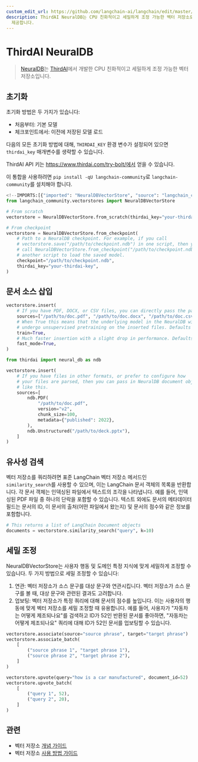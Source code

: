 ```yaml
---
custom_edit_url: https://github.com/langchain-ai/langchain/edit/master/docs/docs/integrations/vectorstores/thirdai_neuraldb.ipynb
description: ThirdAI NeuralDB는 CPU 친화적이고 세밀하게 조정 가능한 벡터 저장소로, 간편한 초기화 및 유사성 검색 기능을
  제공합니다.
---
```


# ThirdAI NeuralDB

> [NeuralDB](https://www.thirdai.com/neuraldb-enterprise/)는 [ThirdAI](https://www.thirdai.com/)에서 개발한 CPU 친화적이고 세밀하게 조정 가능한 벡터 저장소입니다.

## 초기화

초기화 방법은 두 가지가 있습니다:
- 처음부터: 기본 모델
- 체크포인트에서: 이전에 저장된 모델 로드

다음의 모든 초기화 방법에 대해, `THIRDAI_KEY` 환경 변수가 설정되어 있으면 `thirdai_key` 매개변수를 생략할 수 있습니다.

ThirdAI API 키는 https://www.thirdai.com/try-bolt/에서 얻을 수 있습니다.

이 통합을 사용하려면 `pip install -qU langchain-community`로 `langchain-community`를 설치해야 합니다.

```python
<!--IMPORTS:[{"imported": "NeuralDBVectorStore", "source": "langchain_community.vectorstores", "docs": "https://api.python.langchain.com/en/latest/vectorstores/langchain_community.vectorstores.thirdai_neuraldb.NeuralDBVectorStore.html", "title": "ThirdAI NeuralDB"}]-->
from langchain_community.vectorstores import NeuralDBVectorStore

# From scratch
vectorstore = NeuralDBVectorStore.from_scratch(thirdai_key="your-thirdai-key")

# From checkpoint
vectorstore = NeuralDBVectorStore.from_checkpoint(
    # Path to a NeuralDB checkpoint. For example, if you call
    # vectorstore.save("/path/to/checkpoint.ndb") in one script, then you can
    # call NeuralDBVectorStore.from_checkpoint("/path/to/checkpoint.ndb") in
    # another script to load the saved model.
    checkpoint="/path/to/checkpoint.ndb",
    thirdai_key="your-thirdai-key",
)
```


## 문서 소스 삽입

```python
vectorstore.insert(
    # If you have PDF, DOCX, or CSV files, you can directly pass the paths to the documents
    sources=["/path/to/doc.pdf", "/path/to/doc.docx", "/path/to/doc.csv"],
    # When True this means that the underlying model in the NeuralDB will
    # undergo unsupervised pretraining on the inserted files. Defaults to True.
    train=True,
    # Much faster insertion with a slight drop in performance. Defaults to True.
    fast_mode=True,
)

from thirdai import neural_db as ndb

vectorstore.insert(
    # If you have files in other formats, or prefer to configure how
    # your files are parsed, then you can pass in NeuralDB document objects
    # like this.
    sources=[
        ndb.PDF(
            "/path/to/doc.pdf",
            version="v2",
            chunk_size=100,
            metadata={"published": 2022},
        ),
        ndb.Unstructured("/path/to/deck.pptx"),
    ]
)
```


## 유사성 검색

벡터 저장소를 쿼리하려면 표준 LangChain 벡터 저장소 메서드인 `similarity_search`를 사용할 수 있으며, 이는 LangChain 문서 객체의 목록을 반환합니다. 각 문서 객체는 인덱싱된 파일에서 텍스트의 조각을 나타냅니다. 예를 들어, 인덱싱된 PDF 파일 중 하나의 단락을 포함할 수 있습니다. 텍스트 외에도 문서의 메타데이터 필드는 문서의 ID, 이 문서의 출처(어떤 파일에서 왔는지) 및 문서의 점수와 같은 정보를 포함합니다.

```python
# This returns a list of LangChain Document objects
documents = vectorstore.similarity_search("query", k=10)
```


## 세밀 조정

NeuralDBVectorStore는 사용자 행동 및 도메인 특정 지식에 맞게 세밀하게 조정할 수 있습니다. 두 가지 방법으로 세밀 조정할 수 있습니다:
1. 연관: 벡터 저장소가 소스 문구를 대상 문구와 연관시킵니다. 벡터 저장소가 소스 문구를 볼 때, 대상 문구와 관련된 결과도 고려합니다.
2. 업보팅: 벡터 저장소가 특정 쿼리에 대해 문서의 점수를 높입니다. 이는 사용자의 행동에 맞게 벡터 저장소를 세밀 조정할 때 유용합니다. 예를 들어, 사용자가 "자동차는 어떻게 제조되나요"를 검색하고 ID가 52인 반환된 문서를 좋아하면, "자동차는 어떻게 제조되나요" 쿼리에 대해 ID가 52인 문서를 업보팅할 수 있습니다.

```python
vectorstore.associate(source="source phrase", target="target phrase")
vectorstore.associate_batch(
    [
        ("source phrase 1", "target phrase 1"),
        ("source phrase 2", "target phrase 2"),
    ]
)

vectorstore.upvote(query="how is a car manufactured", document_id=52)
vectorstore.upvote_batch(
    [
        ("query 1", 52),
        ("query 2", 20),
    ]
)
```


## 관련

- 벡터 저장소 [개념 가이드](/docs/concepts/#vector-stores)
- 벡터 저장소 [사용 방법 가이드](/docs/how_to/#vector-stores)